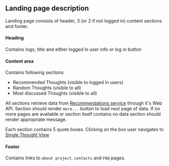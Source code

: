 ## Landing page description

Landing page consists of header, 3 (or 2 if not logged in) content sections and footer.

#### Heading 
Contains logo, title and either logged in user info or log in button
#### Content area 

Contains following sections
- Recommended Thoughts (visible to logged in users)
- Random Thoughts (visible to all)
- Most discussed Thoughts (visible to all)

All sections retrieve data from [Recommendations service](../architecture/services/recommendations/index.md) through it's Web API. 
Section should render `more...` button to load next page of data. 
If no more pages are available or section itself contains no data section should render appropriate message.

Each section contains 5 quote boxes. Clicking on the box user navigates to [Single Thought View](./single-thought-view.md)

#### Footer
Contains links to `about project`, `contacts` and `FAQ` pages.

